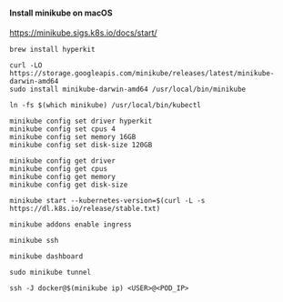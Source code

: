#### Install minikube on macOS
https://minikube.sigs.k8s.io/docs/start/

```
brew install hyperkit
```

```
curl -LO https://storage.googleapis.com/minikube/releases/latest/minikube-darwin-amd64
sudo install minikube-darwin-amd64 /usr/local/bin/minikube
```

```
ln -fs $(which minikube) /usr/local/bin/kubectl
```

```
minikube config set driver hyperkit
minikube config set cpus 4
minikube config set memory 16GB
minikube config set disk-size 120GB
```

```
minikube config get driver
minikube config get cpus
minikube config get memory
minikube config get disk-size
```

```
minikube start --kubernetes-version=$(curl -L -s https://dl.k8s.io/release/stable.txt)
```

```
minikube addons enable ingress
```

```
minikube ssh
```

```
minikube dashboard
```

```
sudo minikube tunnel
```

```
ssh -J docker@$(minikube ip) <USER>@<POD_IP>
```
